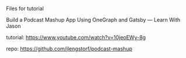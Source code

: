Files for tutorial

Build a Podcast Mashup App Using OneGraph and Gatsby — Learn With Jason

tutorial: https://www.youtube.com/watch?v=10jeoEWy-8g

repo: https://github.com/jlengstorf/podcast-mashup
